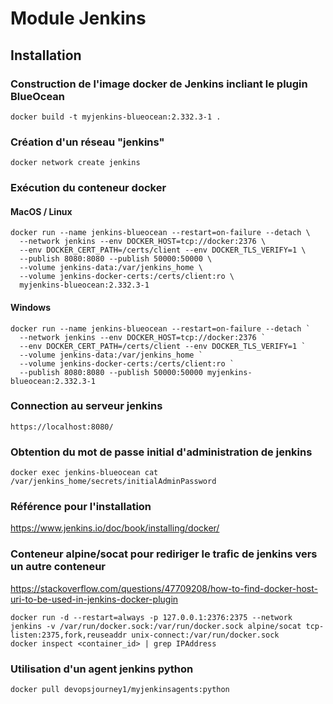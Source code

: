 # Module Jenkins

## Installation
### Construction de l'image docker de Jenkins incliant le plugin BlueOcean
```
docker build -t myjenkins-blueocean:2.332.3-1 .
```

### Création d'un réseau "jenkins"
```
docker network create jenkins
```

### Exécution du conteneur docker
#### MacOS / Linux
```
docker run --name jenkins-blueocean --restart=on-failure --detach \
  --network jenkins --env DOCKER_HOST=tcp://docker:2376 \
  --env DOCKER_CERT_PATH=/certs/client --env DOCKER_TLS_VERIFY=1 \
  --publish 8080:8080 --publish 50000:50000 \
  --volume jenkins-data:/var/jenkins_home \
  --volume jenkins-docker-certs:/certs/client:ro \
  myjenkins-blueocean:2.332.3-1
```

#### Windows
```
docker run --name jenkins-blueocean --restart=on-failure --detach `
  --network jenkins --env DOCKER_HOST=tcp://docker:2376 `
  --env DOCKER_CERT_PATH=/certs/client --env DOCKER_TLS_VERIFY=1 `
  --volume jenkins-data:/var/jenkins_home `
  --volume jenkins-docker-certs:/certs/client:ro `
  --publish 8080:8080 --publish 50000:50000 myjenkins-blueocean:2.332.3-1
```

### Connection au serveur jenkins
```
https://localhost:8080/
```

### Obtention du mot de passe initial d'administration de jenkins
```
docker exec jenkins-blueocean cat /var/jenkins_home/secrets/initialAdminPassword
```

### Référence pour l'installation
https://www.jenkins.io/doc/book/installing/docker/


### Conteneur alpine/socat pour rediriger le trafic de jenkins vers un autre conteneur
https://stackoverflow.com/questions/47709208/how-to-find-docker-host-uri-to-be-used-in-jenkins-docker-plugin
```
docker run -d --restart=always -p 127.0.0.1:2376:2375 --network jenkins -v /var/run/docker.sock:/var/run/docker.sock alpine/socat tcp-listen:2375,fork,reuseaddr unix-connect:/var/run/docker.sock
docker inspect <container_id> | grep IPAddress
```

### Utilisation d'un agent jenkins python
```
docker pull devopsjourney1/myjenkinsagents:python
```
